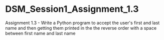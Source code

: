 # DSM_Session1_Assignment_1.3
Assignment 1.3 - Write a Python program to accept the user's first and last name and then getting them printed in the the reverse order with a space between first name and last name

